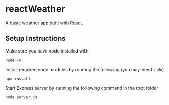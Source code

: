 # reactWeather
A basic weather app built with React.

## Setup Instructions

Make sure you have node installed with 

	node -v


Install required node modules by running the following (you may need `sudo`)

	npm install


Start Express server by running the following command in the root folder

	node server.js
